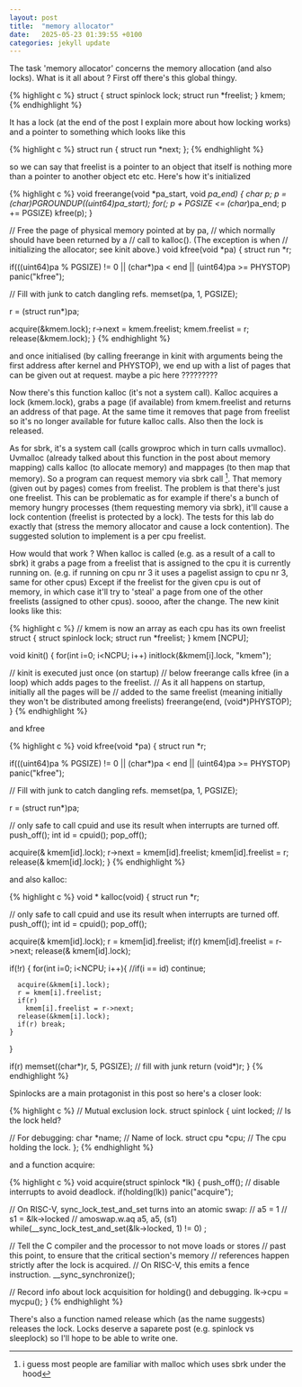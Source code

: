 ```yaml
---
layout: post
title:  "memory allocator"
date:   2025-05-23 01:39:55 +0100
categories: jekyll update
---
```


The task 'memory allocator' concerns the memory allocation (and also locks). What is it all about ? First off there's this global thingy.

{% highlight c %}
struct {
  struct spinlock lock;
  struct run *freelist;
} kmem;
{% endhighlight %}

It has a lock (at the end of the post I explain more about how locking works) and a pointer to something which looks like this

{% highlight c %}
struct run {
  struct run *next;
};
{% endhighlight %}

so we can say that freelist is a pointer to an object that itself is nothing more than a pointer to another object etc etc. Here's how it's initialized

{% highlight c %}
void
freerange(void *pa_start, void *pa_end)
{
  char *p;
  p = (char*)PGROUNDUP((uint64)pa_start);
  for(; p + PGSIZE <= (char*)pa_end; p += PGSIZE)
    kfree(p);
}

// Free the page of physical memory pointed at by pa,
// which normally should have been returned by a
// call to kalloc().  (The exception is when
// initializing the allocator; see kinit above.)
void
kfree(void *pa)
{
  struct run *r;

  if(((uint64)pa % PGSIZE) != 0 || (char*)pa < end || (uint64)pa >= PHYSTOP)
    panic("kfree");

  // Fill with junk to catch dangling refs.
  memset(pa, 1, PGSIZE);

  r = (struct run*)pa;

  acquire(&kmem.lock);
  r->next = kmem.freelist;
  kmem.freelist = r;
  release(&kmem.lock);
}
{% endhighlight %}

and once initialised (by calling freerange in kinit with arguments being the first address after kernel and PHYSTOP), we end up with a list of pages that can be given out at request.
maybe a pic here ?????????

Now there's this function kalloc (it's not a system call). Kalloc acquires a lock (kmem.lock), grabs a page (if available) from kmem.freelist and returns an address of that page. At the same time it removes that page from freelist so it's no longer available for future kalloc calls. Also then the lock is released.

As for sbrk, it's a system call (calls growproc which in turn calls uvmalloc). Uvmalloc (already talked about this function in the post about memory mapping) calls kalloc (to allocate memory) and mappages (to then map that memory). So a program can request memory via sbrk call [^1]. That memory (given out by pages) comes from freelist. The problem is that there's just one freelist.
This can be problematic as for example if there's a bunch of memory hungry processes (them requesting memory via sbrk), it'll cause a lock contention (freelist is protected by a lock). The tests for this lab do exactly that (stress the memory allocator and cause a lock contention). The suggested solution to implement is a per cpu freelist.

How would that work ?
When kalloc is called (e.g. as a result of a call to sbrk) it grabs a page from a freelist that is assigned to the cpu it is currently running on. (e.g. if running on cpu nr 3 it uses a pagelist assign to cpu nr 3, same for other cpus) Except if the freelist for the given cpu is out of memory, in which case it'll try to 'steal' a page from one of the other freelists (assigned to other cpus). soooo, after the change. The new kinit looks like this: 

{% highlight c %}
// kmem is now an array as each cpu has its own freelist
struct {
  struct spinlock lock;
  struct run *freelist;
} kmem [NCPU];

void kinit()
{
  for(int i=0; i<NCPU; i++)
    initlock(&kmem[i].lock, "kmem");

  // kinit is executed just once (on startup)
  // below freerange calls kfree (in a loop) which adds pages to the freelist.
  // As it all happens on startup, initially all the pages will be
  // added to the same freelist (meaning initially they won't be distributed among freelists)
  freerange(end, (void*)PHYSTOP);
}
{% endhighlight %}


and kfree

{% highlight c %}
void
kfree(void *pa)
{
  struct run *r;

  if(((uint64)pa % PGSIZE) != 0 || (char*)pa < end || (uint64)pa >= PHYSTOP)
    panic("kfree");

  // Fill with junk to catch dangling refs.
  memset(pa, 1, PGSIZE);

  r = (struct run*)pa;

  // only safe to call cpuid and use its result when interrupts are turned off.
  push_off();
  int id = cpuid();
  pop_off();

  acquire(&  kmem[id].lock);
  r->next = kmem[id].freelist;
  kmem[id].freelist = r;
  release(&  kmem[id].lock);
}
{% endhighlight %}

and also kalloc:
 
{% highlight c %}
void * kalloc(void)
{
  struct run *r;

  // only safe to call cpuid and use its result when interrupts are turned off.
  push_off();
  int id = cpuid();
  pop_off();

  acquire(&  kmem[id].lock);
  r = kmem[id].freelist;
  if(r)
    kmem[id].freelist = r->next;
  release(&  kmem[id].lock);

  if(!r) {
    for(int i=0; i<NCPU; i++){
      //if(i == id) continue;

      acquire(&kmem[i].lock);
      r = kmem[i].freelist;
      if(r)
        kmem[i].freelist = r->next;
      release(&kmem[i].lock);
      if(r) break;
    }
  }

  if(r)
    memset((char*)r, 5, PGSIZE); // fill with junk
  return (void*)r;
}
{% endhighlight %}

Spinlocks are a main protagonist in this post so here's a closer look:

{% highlight c %}
// Mutual exclusion lock.
struct spinlock {
  uint locked;       // Is the lock held?

  // For debugging:
  char *name;        // Name of lock.
  struct cpu *cpu;   // The cpu holding the lock.
};
{% endhighlight %}

and a function acquire:

{% highlight c %}
void acquire(struct spinlock *lk)
{
  push_off(); // disable interrupts to avoid deadlock.
  if(holding(lk)) panic("acquire");

  // On RISC-V, sync_lock_test_and_set turns into an atomic swap:
  //   a5 = 1
  //   s1 = &lk->locked
  //   amoswap.w.aq a5, a5, (s1)
  while(__sync_lock_test_and_set(&lk->locked, 1) != 0) ;

  // Tell the C compiler and the processor to not move loads or stores
  // past this point, to ensure that the critical section's memory
  // references happen strictly after the lock is acquired.
  // On RISC-V, this emits a fence instruction.
  __sync_synchronize();

  // Record info about lock acquisition for holding() and debugging.
  lk->cpu = mycpu();
}
{% endhighlight %}

There's also a function named release which (as the name suggests) releases the lock. Locks deserve a saparete post (e.g. spinlock vs sleeplock) so I'll hope to be able to write one.


[^1]: i guess most people are familiar with malloc which uses sbrk under the hood


